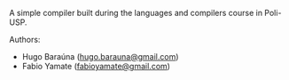 A simple compiler built during the languages and compilers course in Poli-USP.

Authors:
  * Hugo Baraúna (hugo.barauna@gmail.com)
  * Fabio Yamate (fabioyamate@gmail.com)
